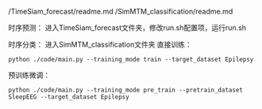 /TimeSiam_forecast/readme.md
/SimMTM_classification/readme.md

时序预测：
进入TimeSiam_forecast文件夹，修改run.sh配置项，运行run.sh

时序分类：
进入SimMTM_classification文件夹
直接训练：
```
python ./code/main.py --training_mode train --target_dataset Epilepsy
```
预训练微调：
```
python ./code/main.py --training_mode pre_train --pretrain_dataset SleepEEG --target_dataset Epilepsy
```